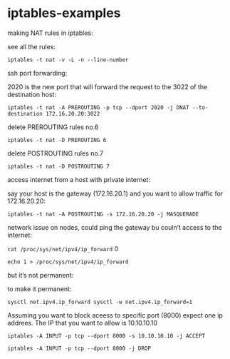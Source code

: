 # iptables-examples

making NAT rules in iptables:

see all the rules:

`iptables -t nat -v -L -n --line-number`

ssh port forwarding:

2020 is the new port that will forward the request to the 3022 of the destination host:

`iptables -t nat -A PREROUTING -p tcp --dport 2020 -j DNAT --to-destination 172.16.20.20:3022`

delete PREROUTING rules no.6

`iptables -t nat -D PREROUTING 6`

delete POSTROUTING rules no.7

`iptables -t nat -D POSTROUTING 7`

access internet from a host with private internet:

say your host is the gateway (172.16.20.1) and you want to allow traffic for 172.16.20.20:

`iptables -t nat -A POSTROUTING -s 172.16.20.20 -j MASQUERADE`

network issue on nodes, could ping the gateway bu couln’t access to the internet:

`cat /proc/sys/net/ipv4/ip_forward`
0

`echo 1 > /proc/sys/net/ipv4/ip_forward`

but it’s not permanent:

to make it permanent:

`sysctl net.ipv4.ip_forward
sysctl -w net.ipv4.ip_forward=1`


Assuming you want to block aceess to specific port (8000) expect one ip addrees. The IP that you want to allow is 10.10.10.10

`iptables -A INPUT -p tcp --dport 8000 -s 10.10.10.10 -j ACCEPT`

`iptables -A INPUT -p tcp --dport 8000 -j DROP`
